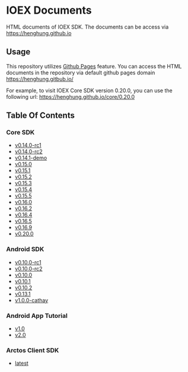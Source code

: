 # IOEX Documents

HTML documents of IOEX SDK. The documents can be access via https://henghung.github.io

## Usage

This repository utilizes [Github Pages](https://pages.github.com/) feature. You can access the HTML documents in the repository via default github pages domain https://henghung.gitbub.io/

For example, to visit IOEX Core SDK version 0.20.0, you can use the following url:
https://henghung.github.io/core/0.20.0

## Table Of Contents

### Core SDK

* [v0.14.0-rc1](https://henghung.github.io/core/0.14.0-rc1/)
* [v0.14.0-rc2](https://henghung.github.io/core/0.14.0-rc2/)
* [v0.14.1-demo](https://henghung.github.io/core/0.14.1-demo/)
* [v0.15.0](https://henghung.github.io/core/0.15.0/)
* [v0.15.1](https://henghung.github.io/core/0.15.1/)
* [v0.15.2](https://henghung.github.io/core/0.15.2/)
* [v0.15.3](https://henghung.github.io/core/0.15.3/)
* [v0.15.4](https://henghung.github.io/core/0.15.4/)
* [v0.15.5](https://henghung.github.io/core/0.15.5/)
* [v0.16.0](https://henghung.github.io/core/0.16.0/)
* [v0.16.2](https://henghung.github.io/core/0.16.2/)
* [v0.16.4](https://henghung.github.io/core/0.16.4/)
* [v0.16.5](https://henghung.github.io/core/0.16.5/)
* [v0.16.9](https://henghung.github.io/core/0.16.9/)
* [v0.20.0](https://henghung.github.io/core/0.20.0/)

### Android SDK

* [v0.10.0-rc1](https://henghung.github.io/android/0.10.0-rc1/)
* [v0.10.0-rc2](https://henghung.github.io/android/0.10.0-rc2/)
* [v0.10.0](https://henghung.github.io/android/0.10.0/)
* [v0.10.1](https://henghung.github.io/android/0.10.1/)
* [v0.10.2](https://henghung.github.io/android/0.10.2/)
* [v0.13.1](https://henghung.github.io/android/0.13.1/)
* [v1.0.0-cathay](https://henghung.github.io/android/1.0.0-cathay/)

### Android App Tutorial

* [v1.0](https://henghung.github.io/android-app-tutorial/1.0/index.html)
* [v2.0](https://henghung.github.io/android-app-tutorial/2.0/index.html)

### Arctos Client SDK

* [latest](https://henghung.github.io/arctos-client-sdk/index.html)